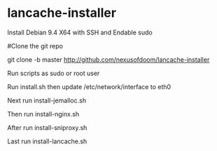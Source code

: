 # lancache-installer
Install Debian 9.4 X64 with SSH and Endable sudo

#Clone the git repo

git clone -b master http://github.com/nexusofdoom/lancache-installer

Run scripts as sudo or root user

Run install.sh
then update /etc/network/interface to eth0

Next run install-jemalloc.sh

Then run install-nginx.sh

After run install-sniproxy.sh

Last run install-lancache.sh
